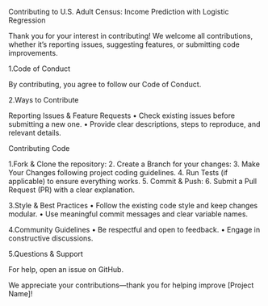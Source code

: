 Contributing to U.S. Adult Census: Income Prediction with Logistic Regression

Thank you for your interest in contributing! We welcome all contributions, whether it’s reporting issues, suggesting features, or submitting code improvements.

1.Code of Conduct

By contributing, you agree to follow our Code of Conduct.


2.Ways to Contribute

Reporting Issues & Feature Requests
 • Check existing issues before submitting a new one.
 • Provide clear descriptions, steps to reproduce, and relevant details.

Contributing Code

1.Fork & Clone the repository:
2. Create a Branch for your changes:
3. Make Your Changes following project coding guidelines.
4. Run Tests (if applicable) to ensure everything works.
5. Commit & Push:
6. Submit a Pull Request (PR) with a clear explanation.


3.Style & Best Practices
 • Follow the existing code style and keep changes modular.
 • Use meaningful commit messages and clear variable names.

4.Community Guidelines
 • Be respectful and open to feedback.
 • Engage in constructive discussions.

5.Questions & Support

For help, open an issue on GitHub.

We appreciate your contributions—thank you for helping improve [Project Name]!
